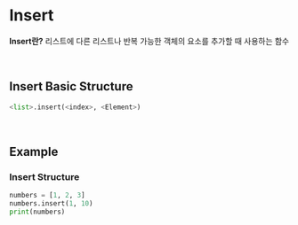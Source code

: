# Insert
**Insert란?**
리스트에 다른 리스트나 반복 가능한 객체의 요소를 추가할 때 사용하는 함수

<br>

## Insert Basic Structure
```python
<list>.insert(<index>, <Element>)
```

<br>

## Example
### Insert Structure
```python
numbers = [1, 2, 3]  
numbers.insert(1, 10)  
print(numbers)
```